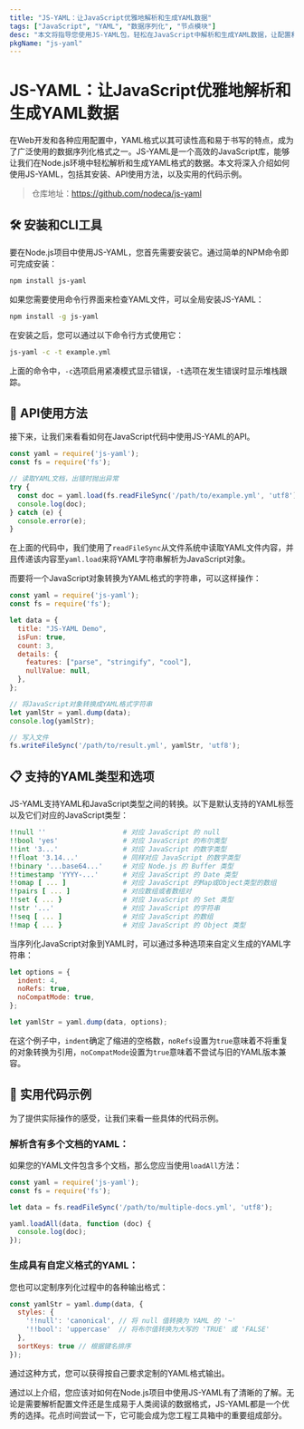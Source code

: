 ```yaml
---
title: "JS-YAML：让JavaScript优雅地解析和生成YAML数据"
tags: ["JavaScript", "YAML", "数据序列化", "节点模块"]
desc: "本文将指导您使用JS-YAML包，轻松在JavaScript中解析和生成YAML数据，让配置和数据交换变得简单高效。"
pkgName: "js-yaml"
---
```


# JS-YAML：让JavaScript优雅地解析和生成YAML数据

在Web开发和各种应用配置中，YAML格式以其可读性高和易于书写的特点，成为了广泛使用的数据序列化格式之一。JS-YAML是一个高效的JavaScript库，能够让我们在Node.js环境中轻松解析和生成YAML格式的数据。本文将深入介绍如何使用JS-YAML，包括其安装、API使用方法，以及实用的代码示例。

> 仓库地址：https://github.com/nodeca/js-yaml

## 🛠 安装和CLI工具

要在Node.js项目中使用JS-YAML，您首先需要安装它。通过简单的NPM命令即可完成安装：

```bash
npm install js-yaml
```

如果您需要使用命令行界面来检查YAML文件，可以全局安装JS-YAML：

```bash
npm install -g js-yaml
```

在安装之后，您可以通过以下命令行方式使用它：

```bash
js-yaml -c -t example.yml
```

上面的命令中，`-c`选项启用紧凑模式显示错误，`-t`选项在发生错误时显示堆栈跟踪。

## 🚀 API使用方法

接下来，让我们来看看如何在JavaScript代码中使用JS-YAML的API。

```javascript
const yaml = require('js-yaml');
const fs = require('fs');

// 读取YAML文档，出错时抛出异常
try {
  const doc = yaml.load(fs.readFileSync('/path/to/example.yml', 'utf8'));
  console.log(doc);
} catch (e) {
  console.error(e);
}
```

在上面的代码中，我们使用了`readFileSync`从文件系统中读取YAML文件内容，并且传递该内容至`yaml.load`来将YAML字符串解析为JavaScript对象。

而要将一个JavaScript对象转换为YAML格式的字符串，可以这样操作：

```javascript
const yaml = require('js-yaml');
const fs = require('fs');

let data = {
  title: "JS-YAML Demo",
  isFun: true,
  count: 3,
  details: {
    features: ["parse", "stringify", "cool"],
    nullValue: null,
  },
};

// 将JavaScript对象转换成YAML格式字符串
let yamlStr = yaml.dump(data);
console.log(yamlStr);

// 写入文件
fs.writeFileSync('/path/to/result.yml', yamlStr, 'utf8');
```

## 📋 支持的YAML类型和选项

JS-YAML支持YAML和JavaScript类型之间的转换。以下是默认支持的YAML标签以及它们对应的JavaScript类型：

```yaml
!!null ''                   # 对应 JavaScript 的 null
!!bool 'yes'                # 对应 JavaScript 的布尔类型
!!int '3...'                # 对应 JavaScript 的数字类型
!!float '3.14...'           # 同样对应 JavaScript 的数字类型
!!binary '...base64...'     # 对应 Node.js 的 Buffer 类型
!!timestamp 'YYYY-...'      # 对应 JavaScript 的 Date 类型
!!omap [ ... ]              # 对应 JavaScript 的Map或Object类型的数组
!!pairs [ ... ]             # 对应数组或者数组对
!!set { ... }               # 对应 JavaScript 的 Set 类型
!!str '...'                 # 对应 JavaScript 的字符串
!!seq [ ... ]               # 对应 JavaScript 的数组
!!map { ... }               # 对应 JavaScript 的 Object 类型
```

当序列化JavaScript对象到YAML时，可以通过多种选项来自定义生成的YAML字符串：

```javascript
let options = {
  indent: 4,
  noRefs: true,
  noCompatMode: true,
};

let yamlStr = yaml.dump(data, options);
```

在这个例子中，`indent`确定了缩进的空格数，`noRefs`设置为`true`意味着不将重复的对象转换为引用，`noCompatMode`设置为`true`意味着不尝试与旧的YAML版本兼容。

## 🧪 实用代码示例

为了提供实际操作的感受，让我们来看一些具体的代码示例。

### 解析含有多个文档的YAML：

如果您的YAML文件包含多个文档，那么您应当使用`loadAll`方法：

```javascript
const yaml = require('js-yaml');
const fs = require('fs');

let data = fs.readFileSync('/path/to/multiple-docs.yml', 'utf8');

yaml.loadAll(data, function (doc) {
  console.log(doc);
});
```

### 生成具有自定义格式的YAML：

您也可以定制序列化过程中的各种输出格式：

```javascript
const yamlStr = yaml.dump(data, {
  styles: {
    '!!null': 'canonical', // 将 null 值转换为 YAML 的 '~'
    '!!bool': 'uppercase'  // 将布尔值转换为大写的 'TRUE' 或 'FALSE'
  },
  sortKeys: true // 根据键名排序
});
```

通过这种方式，您可以获得按自己要求定制的YAML格式输出。

通过以上介绍，您应该对如何在Node.js项目中使用JS-YAML有了清晰的了解。无论是需要解析配置文件还是生成易于人类阅读的数据格式，JS-YAML都是一个优秀的选择。花点时间尝试一下，它可能会成为您工程工具箱中的重要组成部分。